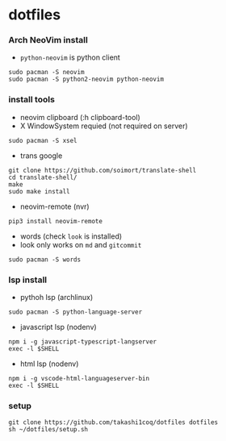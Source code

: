 # dotfiles

### Arch NeoVim install

- `python-neovim` is python client
```
sudo pacman -S neovim
sudo pacman -S python2-neovim python-neovim
```

### install tools

- neovim clipboard (:h clipboard-tool)
- X WindowSystem requied (not required on server)
```
sudo pacman -S xsel
```

- trans google
```
git clone https://github.com/soimort/translate-shell
cd translate-shell/
make
sudo make install
```

- neovim-remote (nvr)
```
pip3 install neovim-remote
```

- words (check `look` is installed)
- look only works on `md` and `gitcommit`
```
sudo pacman -S words
```

### lsp install

- pythoh lsp (archlinux)
```
sudo pacman -S python-language-server
```

- javascript lsp (nodenv)
```
npm i -g javascript-typescript-langserver
exec -l $SHELL
```

- html lsp (nodenv)
```
npm i -g vscode-html-languageserver-bin
exec -l $SHELL
```

### setup

```
git clone https://github.com/takashi1coq/dotfiles dotfiles
sh ~/dotfiles/setup.sh
```

